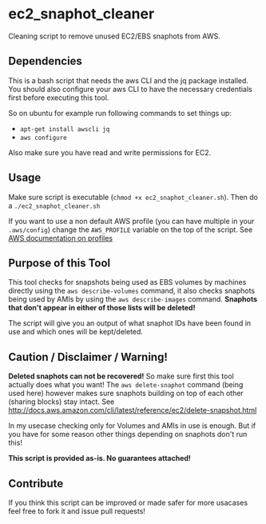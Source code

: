 # ec2_snaphot_cleaner
Cleaning script to remove unused EC2/EBS snaphots from AWS.

## Dependencies
This is a bash script that needs the aws CLI and the jq package installed.
You should also configure your aws CLI to have the necessary credentials first before executing this tool.

So on ubuntu for example run following commands to set things up:
* `apt-get install awscli jq`
* `aws configure`

Also make sure you have read and write permissions for EC2.

## Usage
Make sure script is executable (`chmod +x ec2_snaphot_cleaner.sh`). Then do a `./ec2_snaphot_cleaner.sh`

If you want to use a non default AWS profile (you can have multiple in your `.aws/config`) change the `AWS_PROFILE` variable
on the top of the script. See [AWS documentation on profiles](http://docs.aws.amazon.com/cli/latest/userguide/cli-chap-getting-started.html#cli-multiple-profiles)

## Purpose of this Tool
This tool checks for snapshots being used as EBS volumes by machines directly using the `aws describe-volumes` command, it
also checks snaphots being used by AMIs by using the `aws describe-images` command.
**Snaphots that don't appear in either of those lists will be deleted!**

The script will give you an output of what snaphot IDs have been found in use and which ones will be kept/deleted.

## Caution / Disclaimer / Warning!
**Deleted snaphots can not be recovered!** So make sure first this tool actually does what you want! The `aws delete-snaphot` command (being used here) however
makes sure snaphots building on top of each other (sharing blocks) stay intact. See http://docs.aws.amazon.com/cli/latest/reference/ec2/delete-snapshot.html

In my usecase checking only for Volumes and AMIs in use is enough. But if you have for some reason other things depending on snaphots don't run this!

**This script is provided as-is. No guarantees attached!**

## Contribute
If you think this script can be improved or made safer for more usacases feel free to fork it and issue pull requests!
